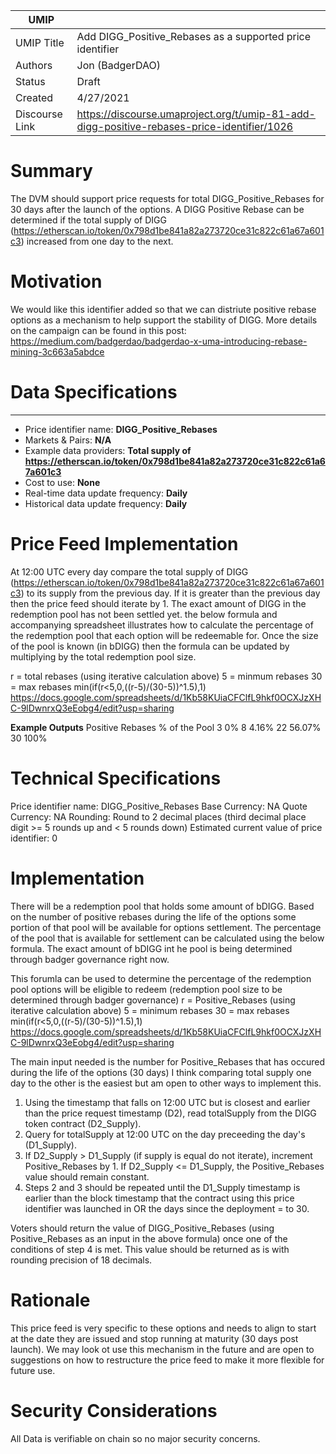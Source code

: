 
| UMIP                |                                                               |
| ------------------- | ------------------------------------------------------------- |
| UMIP Title          | Add DIGG_Positive_Rebases as a supported price identifier|
| Authors             | Jon (BadgerDAO)                                               |
| Status              | Draft                                                         |
| Created             | 4/27/2021                                                     |
| Discourse Link      | https://discourse.umaproject.org/t/umip-81-add-digg-positive-rebases-price-identifier/1026           |

# Summary 

The DVM should support price requests for total DIGG_Positive_Rebases for 30 days after the launch of the options. A DIGG Positive Rebase can be determined if the total supply of DIGG (https://etherscan.io/token/0x798d1be841a82a273720ce31c822c61a67a601c3) increased from one day to the next.


# Motivation

We would like this identifier added so that we can distriute positive rebase options as a mechanism to help support the stability of DIGG.  More details on the campaign can be found in this post:
https://medium.com/badgerdao/badgerdao-x-uma-introducing-rebase-mining-3c663a5abdce

# Data Specifications

-----------------------------------------
- Price identifier name: **DIGG_Positive_Rebases** 
- Markets & Pairs: **N/A**
- Example data providers: **Total supply of https://etherscan.io/token/0x798d1be841a82a273720ce31c822c61a67a601c3** 
- Cost to use: **None**
- Real-time data update frequency: **Daily** 
- Historical data update frequency: **Daily** 

# Price Feed Implementation

At 12:00 UTC every day compare the total supply of DIGG (https://etherscan.io/token/0x798d1be841a82a273720ce31c822c61a67a601c3) to its supply from the previous day.  If it is greater than the previous day then the price feed should iterate by 1.  The exact amount of DIGG in the redemption pool has not been settled yet.  the below formula and accompanying spreadsheet illustrates how to calculate the percentage of the redemption pool that each option will be redeemable for.  Once the size of the pool is known (in bDIGG) then the formula can be updated by multiplying by the total redemption pool size.

r = total rebases (using iterative calculation above)
5 = minmum rebases
30 = max rebases
min(if(r<5,0,((r-5)/(30-5))^1.5),1)
https://docs.google.com/spreadsheets/d/1Kb58KUiaCFClfL9hkf0OCXJzXHC-9lDwnrxQ3eEobg4/edit?usp=sharing

**Example Outputs**
Positive Rebases  % of the Pool
3                 0%
8                 4.16%
22                56.07%
30                100%


# Technical Specifications

Price identifier name: DIGG_Positive_Rebases
Base Currency: NA
Quote Currency: NA
Rounding: Round to 2 decimal places (third decimal place digit >= 5 rounds up and < 5 rounds down)
Estimated current value of price identifier: 0

# Implementation

There will be a redemption pool that holds some amount of bDIGG.  Based on the number of positive rebases during the life of the options some portion of that pool will be available for options settlement.  The percentage of the pool that is available for settlement can be calculated using the below formula.  The exact amount of bDIGG int he pool is being determined through badger governance right now. 

This forumla can be used to determine the percentage of the redemption pool options will be eligible to redeem (redemption pool size to be determined through badger governance)
r = Positive_Rebases (using iterative calculation above)
5 = minimum rebases
30 = max rebases
min(if(r<5,0,((r-5)/(30-5))^1.5),1)
https://docs.google.com/spreadsheets/d/1Kb58KUiaCFClfL9hkf0OCXJzXHC-9lDwnrxQ3eEobg4/edit?usp=sharing

The main input needed is the number for Positive_Rebases that has occured during the life of the options (30 days)
I think comparing total supply one day to the other is the easiest but am open to other ways to implement this.

1. Using the timestamp that falls on 12:00 UTC but is closest and earlier than the price request timestamp (D2), read totalSupply from the DIGG token contract (D2_Supply).
2. Query for totalSupply at 12:00 UTC on the day preceeding the day's (D1_Supply).
3. If D2_Supply > D1_Supply  (if supply is equal do not iterate), increment Positive_Rebases by 1. If D2_Supply <= D1_Supply, the Positive_Rebases value should remain constant.
4. Steps 2 and 3 should be repeated until the D1_Supply timestamp is earlier than the block timestamp that the contract using this price identifier was launched in OR the days since the deployment = to 30.

Voters should return the value of DIGG_Positive_Rebases (using Positive_Rebases as an input in the above formula) once one of the conditions of step 4 is met. This value should be returned as is with rounding precision of 18 decimals.


# Rationale

This price feed is very specific to these options and needs to align to start at the date they are issued and stop running at maturity (30 days post launch).  We may look ot use this mechanism in the future and are open to suggestions on how to restructure the price feed to make it more flexible for future use.

# Security Considerations

All Data is verifiable on chain so no major security concerns.
